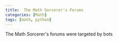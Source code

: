 ```yaml
---
title:  The Math Sorcerer's Forums
categories: [Math]
tags: [math, python]
---
```


The Math Sorcerer's forums were targeted by bots